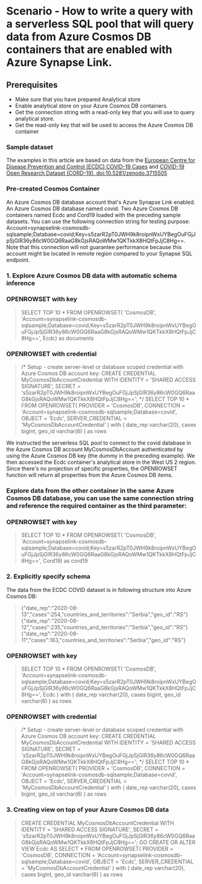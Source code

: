  
 # Scenario - How to write a query with a serverless SQL pool that will query data from Azure Cosmos DB containers that are enabled with Azure Synapse Link. 
 
 ## Prerequisites
- Make sure that you have prepared Analytical store
- Enable analytical store on your Azure Cosmos DB containers.
- Get the connection string with a read-only key that you will use to query analytical store.
- Get the read-only key that will be used to access the Azure Cosmos DB container


### Sample dataset
The examples in this article are based on data from the [European Centre for Disease Prevention and Control (ECDC) COVID-19 Cases](https://learn.microsoft.com/en-us/azure/open-datasets/dataset-ecdc-covid-cases?tabs=azure-storage) and [COVID-19 Open Research Dataset (CORD-19), doi:10.5281/zenodo.3715505](https://learn.microsoft.com/en-us/azure/open-datasets/dataset-catalog)

### Pre-created Cosmos Container
An Azure Cosmos DB database account that's Azure Synapse Link enabled.
An Azure Cosmos DB database named covid.
Two Azure Cosmos DB containers named Ecdc and Cord19 loaded with the preceding sample datasets.
You can use the following connection string for testing purpose: Account=synapselink-cosmosdb-sqlsample;Database=covid;Key=s5zarR2pT0JWH9k8roipnWxUYBegOuFGjJpSjGlR36y86cW0GQ6RaaG8kGjsRAQoWMw1QKTkkX8HQtFpJjC8Hg==. Note that this connection will not guarantee performance because this account might be located in remote region compared to your Synapse SQL endpoint.

### 1. Explore Azure Cosmos DB data with automatic schema inference

 ### OPENROWSET with key
> SELECT TOP 10 *
FROM OPENROWSET( 
       'CosmosDB',
       'Account=synapselink-cosmosdb-sqlsample;Database=covid;Key=s5zarR2pT0JWH9k8roipnWxUYBegOuFGjJpSjGlR36y86cW0GQ6RaaG8kGjsRAQoWMw1QKTkkX8HQtFpJjC8Hg==',
       Ecdc) as documents
 
 ### OPENROWSET with credential

> /*  Setup - create server-level or database scoped credential with Azure Cosmos DB account key:
    CREATE CREDENTIAL MyCosmosDbAccountCredential
    WITH IDENTITY = 'SHARED ACCESS SIGNATURE', SECRET = 's5zarR2pT0JWH9k8roipnWxUYBegOuFGjJpSjGlR36y86cW0GQ6RaaG8kGjsRAQoWMw1QKTkkX8HQtFpJjC8Hg==';
*/ 
> SELECT TOP 10 *
FROM OPENROWSET(
      PROVIDER = 'CosmosDB',
      CONNECTION = 'Account=synapselink-cosmosdb-sqlsample;Database=covid',
      OBJECT = 'Ecdc',
      SERVER_CREDENTIAL = 'MyCosmosDbAccountCredential'
    ) with ( date_rep varchar(20), cases bigint, geo_id varchar(6) ) as rows
       
We instructed the serverless SQL pool to connect to the covid database in the Azure Cosmos DB account MyCosmosDbAccount authenticated by using the Azure Cosmos DB key (the dummy in the preceding example). We then accessed the Ecdc container's analytical store in the West US 2 region. Since there's no projection of specific properties, the OPENROWSET function will return all properties from the Azure Cosmos DB items.


### Explore data from the other container in the same Azure Cosmos DB database, you can use the same connection string and reference the required container as the third parameter:
 ### OPENROWSET with key
> SELECT TOP 10 *
FROM OPENROWSET( 
       'CosmosDB',
       'Account=synapselink-cosmosdb-sqlsample;Database=covid;Key=s5zarR2pT0JWH9k8roipnWxUYBegOuFGjJpSjGlR36y86cW0GQ6RaaG8kGjsRAQoWMw1QKTkkX8HQtFpJjC8Hg==',
       Cord19) as cord19

### 2. Explicitly specify schema

The data from the ECDC COVID dataset is in following structure into Azure Cosmos DB:

> {"date_rep":"2020-08-13","cases":254,"countries_and_territories":"Serbia","geo_id":"RS"}
{"date_rep":"2020-08-12","cases":235,"countries_and_territories":"Serbia","geo_id":"RS"}
{"date_rep":"2020-08-11","cases":163,"countries_and_territories":"Serbia","geo_id":"RS"}

 ### OPENROWSET with key
> SELECT TOP 10 *
FROM OPENROWSET(
      'CosmosDB',
      'Account=synapselink-cosmosdb-sqlsample;Database=covid;Key=s5zarR2pT0JWH9k8roipnWxUYBegOuFGjJpSjGlR36y86cW0GQ6RaaG8kGjsRAQoWMw1QKTkkX8HQtFpJjC8Hg==',
       Ecdc
    ) with ( date_rep varchar(20), cases bigint, geo_id varchar(6) ) as rows
 
 ### OPENROWSET with credential

> /*  Setup - create server-level or database scoped credential with Azure Cosmos DB account key:
    CREATE CREDENTIAL MyCosmosDbAccountCredential
    WITH IDENTITY = 'SHARED ACCESS SIGNATURE', SECRET = 's5zarR2pT0JWH9k8roipnWxUYBegOuFGjJpSjGlR36y86cW0GQ6RaaG8kGjsRAQoWMw1QKTkkX8HQtFpJjC8Hg==';
*/
SELECT TOP 10 *
FROM OPENROWSET(
      PROVIDER = 'CosmosDB',
      CONNECTION = 'Account=synapselink-cosmosdb-sqlsample;Database=covid',
      OBJECT = 'Ecdc',
      SERVER_CREDENTIAL = 'MyCosmosDbAccountCredential'
    ) with ( date_rep varchar(20), cases bigint, geo_id varchar(6) ) as rows
    
 
    
 ### 3. Creating view on top of your Azure Cosmos DB data
 
 > CREATE CREDENTIAL MyCosmosDbAccountCredential
WITH IDENTITY = 'SHARED ACCESS SIGNATURE', SECRET = 's5zarR2pT0JWH9k8roipnWxUYBegOuFGjJpSjGlR36y86cW0GQ6RaaG8kGjsRAQoWMw1QKTkkX8HQtFpJjC8Hg==';
GO
CREATE OR ALTER VIEW Ecdc
AS SELECT *
FROM OPENROWSET(
      PROVIDER = 'CosmosDB',
      CONNECTION = 'Account=synapselink-cosmosdb-sqlsample;Database=covid',
      OBJECT = 'Ecdc',
      SERVER_CREDENTIAL = 'MyCosmosDbAccountCredential'
    ) with ( date_rep varchar(20), cases bigint, geo_id varchar(6) ) as rows
 
 
       

       
  


 
 
